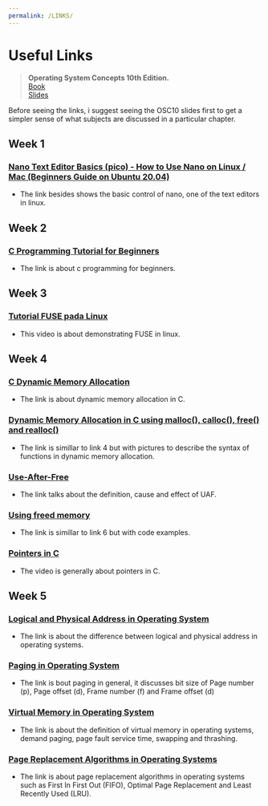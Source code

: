 ```yaml
---
permalink: /LINKS/
---
```

# Useful Links  
> **Operating System Concepts 10th Edition.**  
> [Book](https://os-book.com/OS10/index.html)  
> [Slides](https://os-book.com/OS10/slide-dir/index.html)  

Before seeing the links, i suggest seeing the OSC10 slides first to get a simpler sense of what subjects are discussed in a particular chapter.

## Week 1  
### [Nano Text Editor Basics (pico) - How to Use Nano on Linux / Mac (Beginners Guide on Ubuntu 20.04)](https://www.youtube.com/watch?v=Jf0ZJZJ8jlI&ab_channel=SavvyNik)  
* The link besides shows the basic control of nano, one of the text editors in linux.

## Week 2  
### [C Programming Tutorial for Beginners](https://www.youtube.com/watch?v=KJgsSFOSQv0&ab_channel=freeCodeCamp.org)  
* The link is about c programming for beginners.

## Week 3  
### [Tutorial FUSE pada Linux](https://www.youtube.com/watch?v=Utkwg9Mwtsg&ab_channel=DzakyZakiyalFawwaz)  
* This video is about demonstrating FUSE in linux.

## Week 4  
### [C Dynamic Memory Allocation](https://www.programiz.com/c-programming/c-dynamic-memory-allocation)  
* The link is about dynamic memory allocation in C.

### [Dynamic Memory Allocation in C using malloc(), calloc(), free() and realloc()](https://www.geeksforgeeks.org/dynamic-memory-allocation-in-c-using-malloc-calloc-free-and-realloc/)  
* The link is simillar to link 4 but with pictures to describe the syntax of functions in dynamic memory allocation.

### [Use-After-Free](https://encyclopedia.kaspersky.com/glossary/use-after-free/)  
* The link talks about the definition, cause and effect of UAF.

### [Using freed memory](https://owasp.org/www-community/vulnerabilities/Using_freed_memory)  
* The link is simillar to link 6 but with code examples.

### [Pointers in C](https://www.youtube.com/watch?v=mw1qsMieK5c&ab_channel=GaryExplains)  
* The video is generally about pointers in C.

## Week 5  
### [Logical and Physical Address in Operating System](https://www.geeksforgeeks.org/logical-and-physical-address-in-operating-system/)  
* The link is about the difference between logical and physical address in operating systems.

### [Paging in Operating System](https://www.geeksforgeeks.org/paging-in-operating-system/)  
* The link is bout paging in general, it discusses bit size of Page number (p), Page offset (d), Frame number (f) and Frame offset (d)

### [Virtual Memory in Operating System](https://www.geeksforgeeks.org/virtual-memory-in-operating-system/)  
* The link is about the definition of virtual memory in operating systems, demand paging, page fault service time, swapping and thrashing.

### [Page Replacement Algorithms in Operating Systems](https://www.geeksforgeeks.org/page-replacement-algorithms-in-operating-systems/)
* The link is about page replacement algorithms in operating systems such as First In First Out (FIFO), Optimal Page Replacement and Least Recently Used (LRU).
